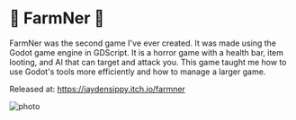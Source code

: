 # 🔦 FarmNer 🔦

FarmNer was the second game I've ever created. It was made using the Godot game engine in GDScript. It is a horror game with a health bar, item looting, and AI that can target and attack you. This game taught me how to use Godot's tools more efficiently and how to manage a larger game.

Released at: https://jaydensippy.itch.io/farmner

![photo](https://jaydensipe.com/_app/immutable/assets/farmnerpic.DPdP8785.avif)
